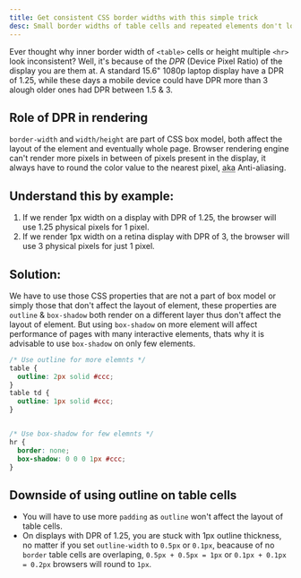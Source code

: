 ```yaml
---
title: Get consistent CSS border widths with this simple trick
desc: Small border widths of table cells and repeated elements don't look consistant on displays with low DPI, here is a simple trick to get VERY consistent border widths.
---
```


Ever thought why inner border width of `<table>` cells or height multiple `<hr>` look inconsistent? Well, it's because of the <dfn>DPR</dfn> (Device Pixel Ratio) of the display you are them at. A standard 15.6" 1080p laptop display have a DPR of 1.25, while these days a mobile device could have DPR more than 3 alough older ones had DPR between 1.5 & 3.

## Role of DPR in rendering
`border-width` and `width/height` are part of CSS box model, both affect the layout of the element and eventually whole page. Browser rendering engine can't render more pixels in between of pixels present in the display, it always have to round the color value to the nearest pixel, <abbr title="also known as">aka</abbr> Anti-aliasing.

## Understand this by example:
1. If we render 1px width on a display with DPR of 1.25, the browser will use 1.25 physical pixels for 1 pixel.
2. If we render 1px width on a retina display with DPR of 3, the browser will use 3 physical pixels for just 1 pixel.

## Solution:
We have to use those CSS properties that are not a part of box model or simply those that don't affect the layout of element, these properties are `outline` & `box-shadow` both render on a different layer thus don't affect the layout of element. But using `box-shadow` on more element will affect performance of pages with many interactive elements, thats why it is advisable to use `box-shadow` on only few elements.

```css
/* Use outline for more elemnts */
table {
  outline: 2px solid #ccc;
}
table td {
  outline: 1px solid #ccc;
}


/* Use box-shadow for few elemnts */
hr {
  border: none;
  box-shadow: 0 0 0 1px #ccc;
}
```

## Downside of using outline on table cells
- You will have to use more `padding` as `outline` won't affect the layout of table cells.
- On displays with DPR of 1.25, you are stuck with 1px outline thickness, no matter if you set `outline-width` to `0.5px` or `0.1px`, beacause of no `border` table cells are overlaping, `0.5px + 0.5px = 1px` or `0.1px + 0.1px = 0.2px` browsers will round to `1px`.
